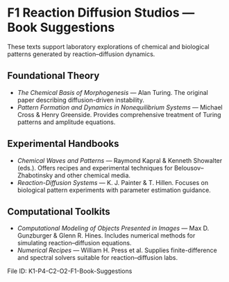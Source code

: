 # F1 Reaction Diffusion Studios — Book Suggestions

These texts support laboratory explorations of chemical and biological patterns generated by reaction–diffusion dynamics.

## Foundational Theory
- *The Chemical Basis of Morphogenesis* — Alan Turing. The original paper describing diffusion-driven instability.
- *Pattern Formation and Dynamics in Nonequilibrium Systems* — Michael Cross & Henry Greenside. Provides comprehensive treatment of Turing patterns and amplitude equations.

## Experimental Handbooks
- *Chemical Waves and Patterns* — Raymond Kapral & Kenneth Showalter (eds.). Offers recipes and experimental techniques for Belousov–Zhabotinsky and other chemical media.
- *Reaction-Diffusion Systems* — K. J. Painter & T. Hillen. Focuses on biological pattern experiments with parameter estimation guidance.

## Computational Toolkits
- *Computational Modeling of Objects Presented in Images* — Max D. Gunzburger & Glenn R. Hines. Includes numerical methods for simulating reaction–diffusion equations.
- *Numerical Recipes* — William H. Press et al. Supplies finite-difference and spectral solvers suitable for reaction–diffusion labs.

File ID: K1-P4-C2-O2-F1-Book-Suggestions
